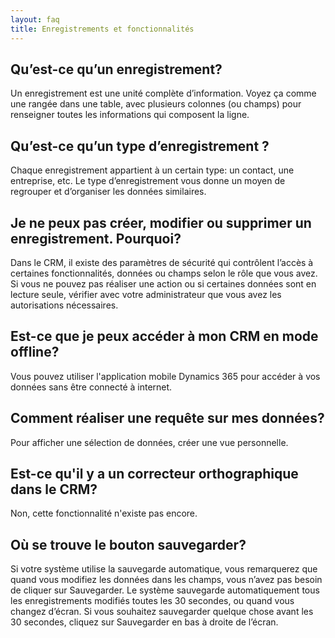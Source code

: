 ```yaml
---
layout: faq
title: Enregistrements et fonctionnalités
---
```


## Qu’est-ce qu’un enregistrement?
Un enregistrement est une unité complète d’information. Voyez ça comme une
rangée dans une table, avec plusieurs colonnes (ou champs) pour renseigner toutes
les informations qui composent la ligne.

## Qu’est-ce qu’un type d’enregistrement ?
Chaque enregistrement appartient à un certain type: un contact, une entreprise, etc.
Le type d’enregistrement vous donne un moyen de regrouper et d’organiser les
données similaires.

## Je ne peux pas créer, modifier ou supprimer un enregistrement. Pourquoi?
Dans le CRM, il existe des paramètres de sécurité qui contrôlent l’accès à certaines
fonctionnalités, données ou champs selon le rôle que vous avez.
Si vous ne pouvez pas réaliser une action ou si certaines données sont en lecture
seule, vérifier avec votre administrateur que vous avez les autorisations nécessaires.

## Est-ce que je peux accéder à mon CRM en mode offline?
Vous pouvez utiliser l'application mobile Dynamics 365 pour accéder à vos données
sans être connecté à internet.

## Comment réaliser une requête sur mes données?
Pour afficher une sélection de données, créer une vue personnelle.

## Est-ce qu'il y a un correcteur orthographique dans le CRM?
Non, cette fonctionnalité n'existe pas encore.

## Où se trouve le bouton sauvegarder?
Si votre système utilise la sauvegarde automatique, vous remarquerez que quand
vous modifiez les données dans les champs, vous n’avez pas besoin de cliquer sur
Sauvegarder. Le système sauvegarde automatiquement tous les enregistrements
modifiés toutes les 30 secondes, ou quand vous changez d’écran.
Si vous souhaitez sauvegarder quelque chose avant les 30 secondes, cliquez sur
Sauvegarder en bas à droite de l’écran.
